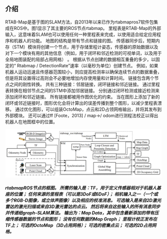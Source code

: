 ## 介绍

RTAB-Map是基于图的SLAM方法，自2013年以来已作为rtabmapros7软件包集成在ROS中。图1显示了其主要的ROS节点rtabmap。 里程表是RTAB-Map的外部输入，这意味着SLAM也可以使用任何一种里程表来完成，以使用适合给定应用程序和机器人的功能。 地图的结构是带有节点和链接的图。 传感器同步后，短期内存（STM）模块将创建一个节点，用于存储里程计姿态，传感器的原始数据以及对下一个模块有用的其他信息（例如，用于闭环和邻近检测的可视单词，以及用于全局地图装配的局部占用网格）  。 根据从节点创建的数据相互重叠的多少，以固定的“ Rtabmap / DetectionRate”速率（以毫秒为单位）创建节点。 例如，如果机器人运动迅速且传感器范围较小，则应提高检测率以确保连续节点的数据重叠，但是将其设置得过高则会不必要地增加内存使用量和计算时间。 链接包含两个节点之间的刚性转换。 共有三种链接：邻居链接，闭环链接和邻近链接。 通过里程表转换在相邻节点之间的STM中添加邻居链接。 分别通过闭环检测或接近检测来添加闭环和邻近链接。 所有链接都被用作图优化的约束。 当在图形上添加了新的闭环或邻近链接时，图形优化会将计算出的误差传播到整个图形，以减少里程表漂移。 通过优化图形，可以组装OctoMap，点云和2D占领网格输出，并将其发布到外部模块。 还可以通过ff [Foote，2013] / map→/ odom进行测程法校正以得出机器人在地图框中的位置。

![img](fig_1.png)
##### rtabmapROS节点的框图。 所需的输入是：TF，用于定义传感器相对于机器人基座的位置； 任何来源的里程表（可以是3DoF或6DoF）； 相机输入之一（一个或多个RGB-D图像，或立体声图像）以及相应的校准消息。 可选输入是来自2D激光雷达的激光扫描或来自3D激光雷达的点云。 然后将来自这些输入的所有消息同步并传递给graph-SLAM算法。 输出为：Map Data，其中包含最新添加的带有压缩传感器数据的节点和图形； 没有任何数据的Map Graph； 里程计校正发布在TF上； 可选的OctoMap（3D占用网格）； 可选的密集点云； 可选的2D占用网格。